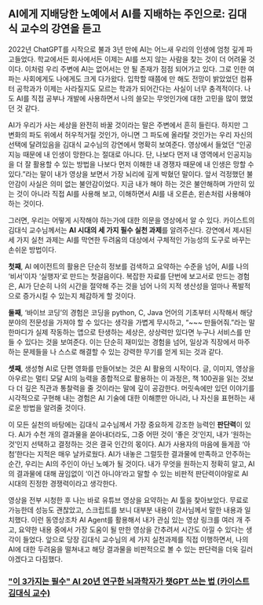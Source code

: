 ## AI에게 지배당한 노예에서 AI를 지배하는 주인으로: 김대식 교수의 강연을 듣고

2022년 ChatGPT를 시작으로 불과 3년 만에 AI는 어느새 우리의 인생에 엄청 깊게 파고들었다. 학교에서든 회사에서든 이제는 AI를 쓰지 않는 사람을 찾는 것이 더 어려울 것이다. 이처럼 우리 주변에 AI는 없어서는 안 될 존재가 점점 되어가고 있다. 그로 인한 여파는 사회에게도 나에게도 크게 다가왔다. 입학할 때쯤에 만 해도 전망이 밝았었던 컴퓨터 공학과가 이제는 사라질지도 모르는 학과가 되어간다는 사실이 너무 충격적이다. 나도 AI를 직접 공부나 개발에 사용하면서 나의 쓸모는 무엇인가에 대한 고민을 많이 했었던 것 같다.

AI가 우리가 사는 세상을 완전히 바꿀 것이라는 말은 주변에서 흔히 들린다. 하지만 그 변화의 파도 위에서 허우적거릴 것인가, 아니면 그 파도에 올라탈 것인가는 우리 자신의 선택에 달려있음을 김대식 교수님의 강연에서 명확히 보여준다. 영상에서 들었던 “인공지능 때문에 내 인생이 망한다.는 절대로 아니다. 단, 나보다 먼저 내 영역에서 인공지능을 더 잘 활용할 수 있는 방법을 나보다 먼저 이해한 내 경쟁자 때문에 내 인생은 망할 수 있다.”라는 말이 내가 영상을 보면서 가장 뇌리에 깊게 박혔던 말이다. 앞서 걱정했던 불안감이 사실은 의미 없는 불안감이었다. 지금 내가 해야 하는 것은 불안해하며 가만히 있는 것이 아니라 직접 AI를 사용해 보고, 이해하면서 AI를 내 오른손, 왼손처럼 사용해야 하는 것이다. 

그러면, 우리는 어떻게 시작해야 하는가에 대한 의문을 영상에서 알 수 있다. 카이스트의 김대식 교수님께서는 **AI 시대의 세 가지 필수 실천 과제**를 알려주신다. 강연에서 제시된 세 가지 실천 과제는 AI를 막연한 두려움의 대상에서 구체적인 가능성의 도구로 바꾸는 손쉬운 방법이다.

**첫째**, AI 에이전트의 활용은 단순히 정보를 검색하고 요약하는 수준을 넘어, AI를 나의 ‘비서’이자 ‘실행자’로 만드는 첫걸음이다. 복잡한 자료를 단번에 보고서로 만드는 경험은, AI가 단순히 나의 시간을 절약해 주는 것을 넘어 나의 지적 생산성을 얼마나 폭발적으로 증가시킬 수 있는지 체감하게 할 것이다.

**둘째**, ‘바이브 코딩’의 경험은 코딩을 python, C, Java 언어의 기초부터 시작해서 해당 분야의 전문성을 가져야 할 수 있다는 생각을 가볍게 무시하고, “~~~ 만들어줘.”라는 말 한마디가 실제 작동하는 앱으로 탄생하는 세상은, 상상력만 있다면 누구나 서비스를 만들 수 있다는 것을 보여준다. 이는 단순히 재미있는 경험을 넘어, 일상과 직장에서 마주하는 문제들을 나 스스로 해결할 수 있는 강력한 무기를 얻게 되는 것과 같다.

**셋째**, 생성형 AI로 단편 영화를 만들어보는 것은 AI 활용의 시작이다. 글, 이미지, 영상을 아우르는 멀티 모달 AI의 능력을 종합적으로 활용하는 이 과정은, 책 100권을 읽는 것보다 더 깊은 직관과 통찰력을 줄 것이라는 말에 깊이 공감한다. 머릿속에만 있던 이야기를 시각적으로 구현해 내는 경험은 AI 기술에 대한 이해뿐만 아니라, 나 자신을 표현하는 새로운 방법을 알려줄 것이다.

이 모든 실천의 바탕에는 김대식 교수님께서 가장 중요하게 강조한 능력인 **판단력**이 있다. AI가 수천 개의 결과물을 쏟아내더라도, 그중 어떤 것이 ‘좋은 것’인지, 내가 ‘원하는 것’인지 선택하고 결정하는 것은 결국 인간의 몫이다. AI가 사용자의 마음에 들게끔 ‘아첨’한다는 지적은 매우 날카로웠다. AI가 내놓은 그럴듯한 결과물에 만족하고 안주하는 순간, 우리는 AI의 주인이 아닌 노예가 될 것이다. 내가 무엇을 원하는지 정확히 알고, AI의 결과물에 대해 끊임없이 ‘이건 아니야’라고 말할 수 있는 비판적 판단력이야말로 AI 시대의 진정한 경쟁력이라고 생각한다.

영상을 전부 시청한 후 나는 바로 유튜브 영상을 요약하는 AI 툴을 찾아보았다. 무료로 가능한데 성능도 괜찮았고, 스크립트를 보니 대부분 내용이 강사님께서 말한 내용과 일치했다. 이런 동영상조차 AI Agent를 활용해서 내가 관심 있는 영상 링크를 여러 개 주고, 요약한 내용 중에서 가장 도움이 될 만한 영상을 간추려서 시간도 아낄 수 있다는 생각이 들었다. 앞으로 당장 김대식 교수님의 세 가지 실천과제를 직접 이행하면서, 나의 AI에 대한 두려움을 떨쳐내고 해당 결과물을 비판적으로 볼 수 있는 판단력을 더욱 길러야겠다고 다짐했다.

### ["이 3가지는 필수" AI 20년 연구한 뇌과학자가 챗GPT 쓰는 법 (카이스트 김대식 교수)](https://www.youtube.com/watch?v=vDZ0ryuiYfg)
